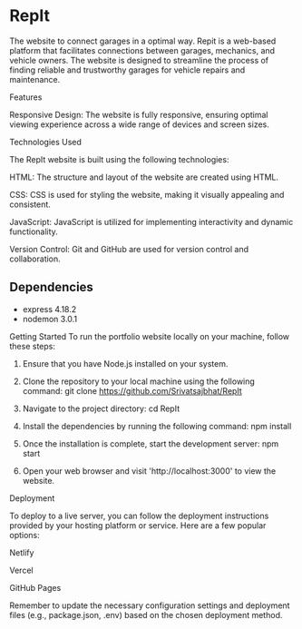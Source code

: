 # RepIt
The website to connect garages in a optimal way.
Repit is a web-based platform that facilitates connections between garages, mechanics, and vehicle owners. The website is designed to streamline the process of finding reliable and trustworthy garages for vehicle repairs and maintenance.

Features

Responsive Design: The website is fully responsive, ensuring optimal viewing experience across a wide range of devices and screen sizes.

Technologies Used

The RepIt website is built using the following technologies:

HTML: The structure and layout of the website are created using HTML.

CSS: CSS is used for styling the website, making it visually appealing and consistent.

JavaScript: JavaScript is utilized for implementing interactivity and dynamic functionality.

Version Control: Git and GitHub are used for version control and collaboration.


## Dependencies
- express 4.18.2
- nodemon 3.0.1


Getting Started To run the portfolio website locally on your machine, follow these steps:

1. Ensure that you have Node.js installed on your system.

2. Clone the repository to your local machine using the following command: git clone https://github.com/Srivatsajbhat/RepIt

3. Navigate to the project directory: cd RepIt

4. Install the dependencies by running the following command: npm install

5. Once the installation is complete, start the development server: npm start

6. Open your web browser and visit 'http://localhost:3000' to view the website.


Deployment 

To deploy to a live server, you can follow the deployment instructions provided by your hosting platform or service. Here are a few popular options:

Netlify

Vercel

GitHub Pages

Remember to update the necessary configuration settings and deployment files (e.g., package.json, .env) based on the chosen deployment method.

